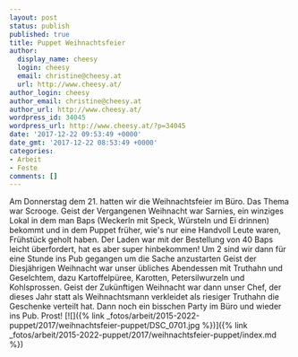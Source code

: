 ```yaml
---
layout: post
status: publish
published: true
title: Puppet Weihnachtsfeier
author:
  display_name: cheesy
  login: cheesy
  email: christine@cheesy.at
  url: http://www.cheesy.at/
author_login: cheesy
author_email: christine@cheesy.at
author_url: http://www.cheesy.at/
wordpress_id: 34045
wordpress_url: http://www.cheesy.at/?p=34045
date: '2017-12-22 09:53:49 +0000'
date_gmt: '2017-12-22 08:53:49 +0000'
categories:
- Arbeit
- Feste
comments: []
---
```

Am Donnerstag dem 21. hatten wir die Weihnachtsfeier im Büro. Das Thema war Scrooge.
Geist der Vergangenen Weihnacht war Sarnies, ein winziges Lokal in dem man Baps (Weckerln mit Speck, Würsteln und Ei drinnen) bekommt und in dem Puppet früher, wie's nur eine Handvoll Leute waren, Frühstück geholt haben. Der Laden war mit der Bestellung von 40 Baps leicht überfordert, hat es aber super hinbekommen!
Um 2 sind wir dann für eine Stunde ins Pub gegangen um die Sache anzustarten
Geist der Diesjährigen Weihnacht war unser übliches Abendessen mit Truthahn und Geselchtem, dazu Kartoffelpüree, Karotten, Petersilwurzeln und Kohlsprossen.
Geist der Zukünftigen Weihnacht war dann unser Chef, der dieses Jahr statt als Weihnachtsmann verkleidet als riesiger Truthahn die Geschenke verteilt hat.
Dann noch ein bisschen Party im Büro und wieder ins Pub. Prost!
[![]({% link _fotos/arbeit/2015-2022-puppet/2017/weihnachtsfeier-puppet/DSC_0701.jpg %})]({% link _fotos/arbeit/2015-2022-puppet/2017/weihnachtsfeier-puppet/index.md %})
